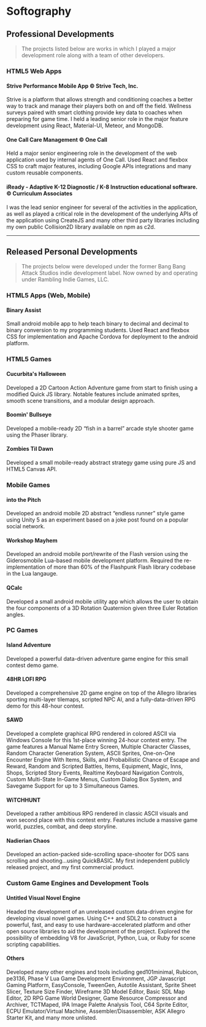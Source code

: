 # Softography

## Professional Developments
> The projects listed below are works in which I played a major development role along with a team of other developers.

### HTML5 Web Apps

#### Strive Performance Mobile App &copy; Strive Tech, Inc.
Strive is a platform that allows strength and conditioning coaches a better way to track and manage their players both on and off the field. Wellness surveys paired with smart clothing provide key data to coaches when preparing for game time.
I held a leading senior role in the major feature development using React, Material-UI, Meteor, and MongoDB.

#### One Call Care Management &copy; One Call
Held a major senior engineering role in the development of the web application used by internal agents of One Call. Used React and flexbox CSS to craft major features, including Google APIs integrations and many custom reusable components.

#### iReady - Adaptive K-12 Diagnostic / K-8 Instruction educational software. &copy; Curriculum Associates
I was the lead senior engineer for several of the activities in the application, as well as played a critical role in the development of the underlying APIs of the application using CreateJS and many other third party libraries including my own public Collision2D library available on npm as c2d.

----
## Released Personal Developments
> The projects below were developed under the former Bang Bang Attack Studios indie development label. Now owned by and operating under Rambling Indie Games, LLC.

### HTML5 Apps (Web, Mobile)
#### Binary Assist
Small android mobile app to help teach binary to decimal and decimal to binary conversion to my programming students. Used React and flexbox CSS for implementation and Apache Cordova for deployment to the android platform.

### HTML5 Games
#### Cucurbita&#x27;s Halloween
Developed a 2D Cartoon Action Adventure game from start to finish using a modified Quick JS library. Notable features include animated sprites, smooth scene transitions, and a modular design approach.

#### Boomin&#x27; Bullseye
Developed a mobile-ready 2D “fish in a barrel” arcade style shooter game using the Phaser library.

#### Zombies Til Dawn
Developed a small mobile-ready abstract strategy game using pure JS and HTML5 Canvas API.

### Mobile Games
#### into the Pitch
Developed an android mobile 2D abstract “endless runner” style game using Unity 5 as an experiment based on a joke post found on a popular social network.

#### Workshop Mayhem
Developed an android mobile port/rewrite of the Flash version using the Giderosmobile Lua-based mobile development platform. Required the re-implementation of more than 60% of the Flashpunk Flash library codebase in the Lua langauge.

#### QCalc
Developed a small android mobile utility app which allows the user to obtain the four components of a 3D Rotation Quaternion given three Euler Rotation angles.

### PC Games
#### Island Adventure
Developed a powerful data-driven adventure game engine for this small contest demo game.

#### 48HR LOFI RPG
Developed a comprehensive 2D game engine on top of the Allegro libraries sporting multi-layer tilemaps, scripted NPC AI, and a fully-data-driven RPG demo for this 48-hour contest.

#### SAWD
Developed a complete graphical RPG rendered in colored ASCII via Windows Console for this 1st-place winning 24-hour contest entry. The game features a Manual Name Entry Screen, Multiple Character Classes, Random Character Generation System, ASCII Sprites, One-on-One Encounter Engine With Items, Skills, and Probabilistic Chance of Escape and Reward, Random and Scripted Battles, Items, Equipment, Magic, Inns, Shops, Scripted Story Events, Realtime Keyboard Navigation Controls, Custom Multi-State In-Game Menus, Custom Dialog Box System, and Savegame Support for up to 3 Simultaneous Games.

#### WiTCHHUNT
Developed a rather ambitious RPG rendered in classic ASCII visuals and won second place with this contest entry. Features include a massive game world, puzzles, combat, and deep storyline.

#### Nadierian Chaos
Developed an action-packed side-scrolling space-shooter for DOS sans scrolling and shooting...using QuickBASIC. My first independent publicly released project, and my first commercial product.

### Custom Game Engines and Development Tools

#### Untitled Visual Novel Engine
Headed the development of an unreleased custom data-driven engine for developing visual novel games. Using C++ and SDL2 to construct a powerful, fast, and easy to use hardware-accelerated platform and other open source libraries to aid the development of the project. Explored the possibility of embedding V8 for JavaScript, Python, Lua, or Ruby for scene scripting capabilities.

#### Others
Developed many other engines and tools including ged101minimal, Rubicon, pe3136, Phase V Lua Game Development Environment, JGP Javascript Gaming Platform, EasyConsole, TweenGen, Autotile Assistant, Sprite Sheet Slicer, Texture Size Finder, Wireframe 3D Model Editor, Basic SDL Map Editor, 2D RPG Game World Designer, Game Resource Compressor and Archiver, TCTMaped, IPA Image Palette Analysis Tool, C64 Sprite Editor, ECPU Emulator/Virtual Machine,
Assembler/Disassembler, ASK Allegro Starter Kit, and many more unlisted.
